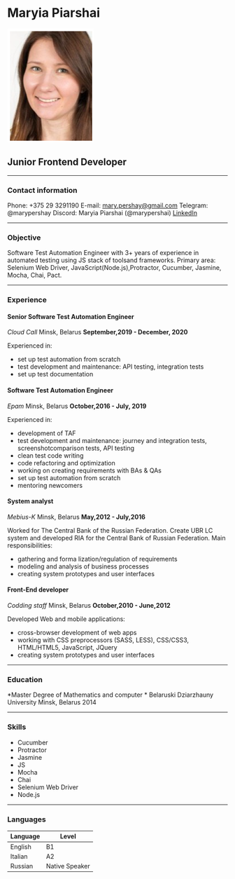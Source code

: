 # Maryia Piarshai
![photo](/img/photo.png "Photo")
## Junior Frontend Developer
********* 
### Contact information
Phone: +375 29 3291190
E-mail: mary.pershay@gmail.com
Telegram: @marypershay
Discord: Maryia Piarshai (@marypershai)
[LinkedIn](https://www.linkedin.com/in/mary-pershay-0b703341/ "LinkedIn")

*********
### Objective
Software Test Automation Engineer with 3+ years of experience in automated testing using JS stack of toolsand frameworks.
Primary area: Selenium Web Driver, JavaScript(Node.js),Protractor, Cucumber, Jasmine, Mocha, Chai, Pact.

*********
### Experience

#### Senior Software Test Automation Engineer 
*Cloud Call*
Minsk, Belarus
**September,2019 - December, 2020**

Experienced in:
- set up test automation from scratch
- test development and maintenance: API testing, integration tests
- set up test documentation

#### Software Test Automation Engineer 
*Epam*
Minsk, Belarus
**October,2016 - July, 2019**

Experienced in:
- development of TAF
- test development and maintenance: journey and integration tests,
screenshotcomparison tests, API testing
- clean test code writing
- code refactoring and optimization
- working on creating requirements with BAs & QAs
- set up test automation from scratch
- mentoring newcomers

#### System analyst 
*Mebius-K*
Minsk, Belarus
**May,2012 - July,2016**

Worked for The Central Bank of the Russian Federation. Create UBR LC
system and developed RIA for the Central Bank of Russian Federation.
Main responsibilities:
- gathering and forma lization/regulation of requirements
- modeling and analysis of business processes
- creating system prototypes and user interfaces

#### Front-End developer 
*Codding staff*
Minsk, Belarus
**October,2010 - June,2012**

Developed Web and mobile applications:
- cross-browser development of web apps
- working with CSS preprocessors (SASS, LESS), CSS/CSS3,
HTML/HTML5, JavaScript, JQuery
- creating system prototypes and user interfaces

*********
### Education

*Master Degree of Mathematics and computer *
Belaruski Dziarzhauny University
Minsk, Belarus
2014

*********
### Skills

* Cucumber
* Protractor
* Jasmine
* JS
* Mocha
* Chai
* Selenium Web Driver
* Node.js

*********
### Languages

| Language      | Level |
| ----------- | ----------- |
| English      | B1       |
| Italian   | A2        |
| Russian   | Native Speaker        |
